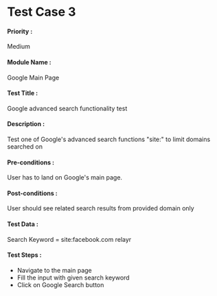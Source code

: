 # Test Case 3
#### Priority :
Medium
#### Module Name :
Google Main Page
#### Test Title :
Google advanced search functionality test
#### Description :
Test one of Google's advanced search functions "site:" to limit domains searched on
#### Pre-conditions :
User has to land on Google's main page.
#### Post-conditions :
User should see related search results from provided domain only
#### Test Data :
Search Keyword = site:facebook.com relayr
#### Test Steps :
- Navigate to the main page
- Fill the input with given search keyword
- Click on Google Search button